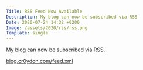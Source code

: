 ```yaml
---
Title: RSS Feed Now Available
Description: My blog can now be subscribed via RSS
Date: 2020-07-24 14:32 +0200
Image: /assets/2020/rss/rss.png
Template: single
---
```


My blog can now be subscribed via RSS.

[blog.cr0ydon.com/feed.xml](/feed)
